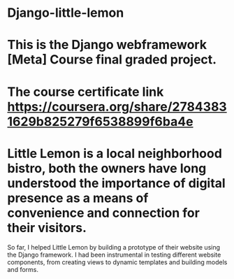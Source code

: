 # Django-little-lemon
# This is the Django webframework [Meta] Course final graded project.

# The course certificate link https://coursera.org/share/27843831629b825279f6538899f6ba4e

# Little Lemon is a local neighborhood bistro, both the owners have long understood the importance of digital presence as a means of convenience and connection for their visitors.
So far, I helped Little Lemon by building a prototype of their website using the Django framework.
I had been instrumental in testing different website components, from creating views to dynamic templates and building models and forms.

